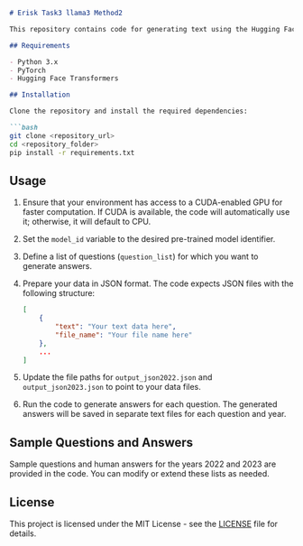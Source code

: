 
```markdown
# Erisk Task3 llama3 Method2

This repository contains code for generating text using the Hugging Face Transformers library. The model used for text generation is the Meta-Llama-3-8B-Instruct model.

## Requirements

- Python 3.x
- PyTorch
- Hugging Face Transformers

## Installation

Clone the repository and install the required dependencies:

```bash
git clone <repository_url>
cd <repository_folder>
pip install -r requirements.txt
```

## Usage

1. Ensure that your environment has access to a CUDA-enabled GPU for faster computation. If CUDA is available, the code will automatically use it; otherwise, it will default to CPU.

2. Set the `model_id` variable to the desired pre-trained model identifier.

3. Define a list of questions (`question_list`) for which you want to generate answers.

4. Prepare your data in JSON format. The code expects JSON files with the following structure:
   ```json
   [
       {
           "text": "Your text data here",
           "file_name": "Your file name here"
       },
       ...
   ]
   ```

5. Update the file paths for `output_json2022.json` and `output_json2023.json` to point to your data files.

6. Run the code to generate answers for each question. The generated answers will be saved in separate text files for each question and year.

## Sample Questions and Answers

Sample questions and human answers for the years 2022 and 2023 are provided in the code. You can modify or extend these lists as needed.

## License

This project is licensed under the MIT License - see the [LICENSE](LICENSE) file for details.
```

